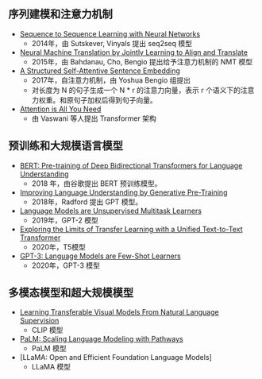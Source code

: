 

## 序列建模和注意力机制

- [Sequence to Sequence Learning with Neural Networks]()
    - 2014年，由 Sutskever, Vinyals 提出 seq2seq 模型
- [Neural Machine Translation by Jointly Learning to Align and Translate]()
    - 2015年，由 Bahdanau, Cho, Bengio 提出给予注意力机制的 NMT 模型
- [A Structured Self-Attentive Sentence Embedding](https://arxiv.org/abs/1703.03130)
    - 2017年，自注意力机制，由 Yoshua Bengio 组提出
    - 对长度为 N 的句子生成一个 N * r 的注意力向量，表示 r 个语义下的注意力权重。和原句子加权后得到句子向量。
- [Attention is All You Need](https://arxiv.org/abs/1706.03762)
    - 由 Vaswani 等人提出 Transformer 架构


## 预训练和大规模语言模型
- [BERT: Pre-training of Deep Bidirectional Transformers for Language Understanding]()
    - 2018 年，由谷歌提出 BERT 预训练模型。
- [Improving Language Understanding by Generative Pre-Training]()
    - 2018年，Radford 提出 GPT 模型。
- [Language Models are Unsupervised Multitask Learners]()
    - 2019年，GPT-2 模型
- [Exploring the Limits of Transfer Learning with a Unified Text-to-Text Transformer]()
    - 2020年，T5模型
- [GPT-3: Language Models are Few-Shot Learners]()
    - 2020年，GPT-3 模型

## 多模态模型和超大规模模型
- [Learning Transferable Visual Models From Natural Language Supervision]()
    - CLIP 模型
- [PaLM: Scaling Language Modeling with Pathways]()
    - PaLM 模型
- [LLaMA: Open and Efficient Foundation Language Models]
    - LLaMA 模型
